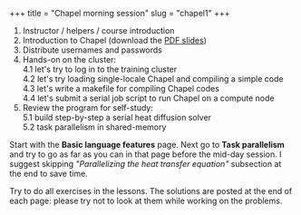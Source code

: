 +++
title = "Chapel morning session"
slug = "chapel1"
+++

1. Instructor / helpers / course introduction
1. Introduction to Chapel (download the [PDF slides](http://bit.ly/chapeltop))
1. Distribute usernames and passwords
1. Hands-on on the cluster:  
  4.1 let's try to log in to the training cluster  
  4.2 let's try loading single-locale Chapel and compiling a simple code  
  4.3 let's write a makefile for compiling Chapel codes  
  4.4 let's submit a serial job script to run Chapel on a compute node
1. Review the program for self-study:  
  5.1 build step-by-step a serial heat diffusion solver  
  5.2 task parallelism in shared-memory

Start with the **Basic language features** page. Next go to **Task parallelism** and try to go as far as you can in that
page before the mid-day session. I suggest skipping *"Parallelizing the heat transfer equation"* subsection at the end
to save time.

Try to do all exercises in the lessons. The solutions are posted at the end of each page: please try not to look at them
while working on the problems.
